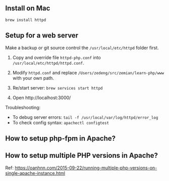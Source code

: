 ## Install on Mac

	brew install httpd

## Setup for a web server

Make a backup or git source control the `/usr/local/etc/httpd` folder first.

1. Copy and override file `httpd-php.conf` into `/usr/local/etc/httpd/httpd.conf`.

2. Modify `httpd.conf` and replace `/Users/zedeng/src/zemian/learn-php/www` with your own path.

3. Re/start server: `brew services start httpd`

4. Open http://localhost:3000/

Troubleshooting:

* To debug server errors: `tail -f /usr/local/var/log/httpd/error_log`
* To check config syntax: `apachectl configtest`

## How to setup php-fpm in Apache?

## How to setup multiple PHP versions in Apache?

Ref: https://oanhnn.com/2015-09-22/running-multiple-php-versions-on-single-apache-instance.html
